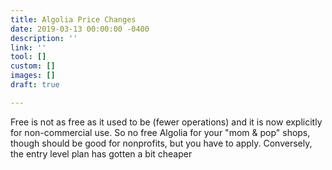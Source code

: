 ```yaml
---
title: Algolia Price Changes
date: 2019-03-13 00:00:00 -0400
description: ''
link: ''
tool: []
custom: []
images: []
draft: true

---
```


Free is not as free as it used to be (fewer operations) and it is now explicitly for non-commercial use. So no free Algolia for your "mom & pop" shops, though should be good for nonprofits, but you have to apply.  Conversely, the entry level plan has gotten a bit cheaper